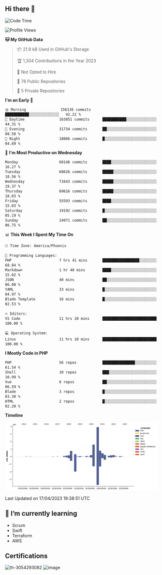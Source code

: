 ## Hi there 👋

<!--START_SECTION:waka-->
![Code Time](http://img.shields.io/badge/Code%20Time-8%2C196%20hrs%2022%20mins-blue)

![Profile Views](http://img.shields.io/badge/Profile%20Views-4-blue)

**🐱 My GitHub Data** 

> 📦 21.9 kB Used in GitHub's Storage 
 > 
> 🏆 1,304 Contributions in the Year 2023
 > 
> 🚫 Not Opted to Hire
 > 
> 📜 78 Public Repositories 
 > 
> 🔑 5 Private Repositories 
 > 
**I'm an Early 🐤** 

```text
🌞 Morning                156136 commits      ███████████░░░░░░░░░░░░░░   42.22 % 
🌆 Daytime                163851 commits      ███████████░░░░░░░░░░░░░░   44.31 % 
🌃 Evening                31734 commits       ██░░░░░░░░░░░░░░░░░░░░░░░   08.58 % 
🌙 Night                  18066 commits       █░░░░░░░░░░░░░░░░░░░░░░░░   04.89 % 
```
📅 **I'm Most Productive on Wednesday** 

```text
Monday                   60146 commits       ████░░░░░░░░░░░░░░░░░░░░░   16.27 % 
Tuesday                  68626 commits       █████░░░░░░░░░░░░░░░░░░░░   18.56 % 
Wednesday                71643 commits       █████░░░░░░░░░░░░░░░░░░░░   19.37 % 
Thursday                 69616 commits       █████░░░░░░░░░░░░░░░░░░░░   18.83 % 
Friday                   55593 commits       ████░░░░░░░░░░░░░░░░░░░░░   15.03 % 
Saturday                 19192 commits       █░░░░░░░░░░░░░░░░░░░░░░░░   05.19 % 
Sunday                   24971 commits       ██░░░░░░░░░░░░░░░░░░░░░░░   06.75 % 
```


📊 **This Week I Spent My Time On** 

```text
🕑︎ Time Zone: America/Phoenix

💬 Programming Languages: 
PHP                      7 hrs 41 mins       █████████████████░░░░░░░░   68.84 % 
Markdown                 1 hr 40 mins        ████░░░░░░░░░░░░░░░░░░░░░   15.02 % 
JSON                     40 mins             ██░░░░░░░░░░░░░░░░░░░░░░░   06.00 % 
YAML                     33 mins             █░░░░░░░░░░░░░░░░░░░░░░░░   04.97 % 
Blade Template           16 mins             █░░░░░░░░░░░░░░░░░░░░░░░░   02.53 % 

🔥 Editors: 
VS Code                  11 hrs 10 mins      █████████████████████████   100.00 % 

💻 Operating System: 
Linux                    11 hrs 10 mins      █████████████████████████   100.00 % 
```

**I Mostly Code in PHP** 

```text
PHP                      56 repos            ███████████████░░░░░░░░░░   61.54 % 
Shell                    10 repos            ███░░░░░░░░░░░░░░░░░░░░░░   10.99 % 
Vue                      6 repos             ██░░░░░░░░░░░░░░░░░░░░░░░   06.59 % 
Blade                    3 repos             █░░░░░░░░░░░░░░░░░░░░░░░░   03.30 % 
HTML                     2 repos             █░░░░░░░░░░░░░░░░░░░░░░░░   02.20 % 
```



**Timeline**

![Lines of Code chart](https://raw.githubusercontent.com/mikebronner/mikebronner/master/assets/bar_graph.png)


 Last Updated on 17/04/2023 19:38:51 UTC
<!--END_SECTION:waka-->

<!--
**mikebronner/mikebronner** is a ✨ _special_ ✨ repository because its `README.md` (this file) appears on your GitHub profile.

Here are some ideas to get you started:

- 🔭 I’m currently working on ...
- 🌱 I’m currently learning ...
- 👯 I’m looking to collaborate on ...
- 🤔 I’m looking for help with ...
- 💬 Ask me about ...
- 📫 How to reach me: ...
- 😄 Pronouns: ...
- ⚡ Fun fact: ...
-->

## 🌱 I’m currently learning

- Scrum
- Swift
- Terraform
- AWS

## Certifications

![th-3054293082](https://user-images.githubusercontent.com/1791050/208267034-c5006f82-ae89-41eb-9478-7106c5aba070.jpg)          ![image](https://user-images.githubusercontent.com/1791050/208267032-13c8c426-f627-448d-b23e-e3dd74b6712a.png)

